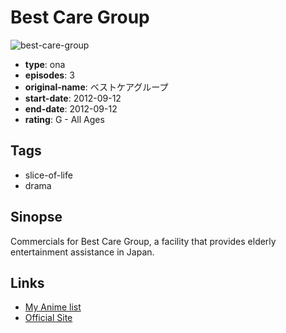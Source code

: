 # Best Care Group

![best-care-group](https://cdn.myanimelist.net/images/anime/3/81650.jpg)

-   **type**: ona
-   **episodes**: 3
-   **original-name**: ベストケアグループ
-   **start-date**: 2012-09-12
-   **end-date**: 2012-09-12
-   **rating**: G - All Ages

## Tags

-   slice-of-life
-   drama

## Sinopse

Commercials for Best Care Group, a facility that provides elderly entertainment assistance in Japan.

## Links

-   [My Anime list](https://myanimelist.net/anime/33940/Best_Care_Group)
-   [Official Site](https://www.youtube.com/user/bestcare1999/videos)
